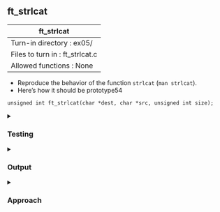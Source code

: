 ## ft_strlcat

|               ft_strlcat        |
|---------------------------------|
| Turn-in directory : ex05/       |
| Files to turn in : ft_strlcat.c |
| Allowed functions : None       |

- Reproduce the behavior of the function <code>strlcat</code> (<code>man strlcat</code>).
- Here’s how it should be prototype54
```
unsigned int ft_strlcat(char *dest, char *src, unsigned int size);
```

<details>
<summary><h3>Testing</h3></summary>

<pre><code>#include &ltstdio.h&gt
#include &ltstring.h&gt
int	main(void)
{
    unsigned int 	n; 
	char	src[11] = "5678901";
	char	dest1[30]= "1234";	
	char	dest2[30]= "1234";
	char	dest3[20] = "1234";
	char	dest4[20] = "1234";
	char	dest5[20] = "1234";
	char	dest6[20] = "1234";
	char	dest7[20] = "1234";
	char	dest8[20] = "1234";

	n = ft_strlcat(dest1, src, 6); 
	printf("ft_strlcat: src: %s, dest: %s, return value: %d\n", src, dest1, n);
	n = strlcat(dest2, src, 6);
	printf("strlcat:    src: %s, dest: %s, return value: %d\n", src, dest2, n);
	n = ft_strlcat(dest3, src, 3); 
	printf("ft_strlcat: src: %s, dest: %s, return value: %d\n", src, dest3, n);	
	n = strlcat(dest4, src, 3); 
	printf("strlcat:    src: %s, dest: %s, return value: %d\n", src, dest4, n);
	n = ft_strlcat(dest5, src, 0); 
	printf("ft_strlcat: src: %s, dest: %s, return value: %d\n", src, dest5, n);	
	n = strlcat(dest6, src, 0); 
	printf("strlcat:    src: %s, dest: %s, return value: %d\n", src, dest6, n);
	n = ft_strlcat(dest7, src, 30); 
	printf("ft_strlcat: src: %s, dest: %s, return value: %d\n", src, dest7, n);	
	n = strlcat(dest8, src, 30); 
	printf("strlcat:    src: %s, dest: %s, return value: %d\n", src, dest8, n);
	return (0);
}</code></pre>

Note that the last test case using <code>strlcat(dest8, src, 30)</code> results in an overflow error. The following output is generated by commenting out the following lines of code:

<pre><code>char	dest8[20] = "1234";
...
n = strlcat(dest8, src, 30); 
printf("strlcat:    src: %s, dest: %s, return value: %d\n", src, dest8, n); </code></pre>

See [testing file](main.c)

</details>

<details>
<summary><h3>Output</h3></summary>

<pre><code>ft_strlcat: src: 5678901, dest: 12345, return value: 11
strlcat:    src: 5678901, dest: 12345, return value: 11
ft_strlcat: src: 5678901, dest: 1234, return value: 10
strlcat:    src: 5678901, dest: 1234, return value: 10
ft_strlcat: src: 5678901, dest: 1234, return value: 7
strlcat:    src: 5678901, dest: 1234, return value: 7
ft_strlcat: src: 5678901, dest: 12345678901, return value: 11</code></pre>

</details>


<details>
<summary><h3>Approach</h3></summary>

<code>strlcat</code> is intended to be an improvement over <code>strcat</code> and <code>strncat</code>. Like <code>strlcpy</code>, <code>strlcat</code> guarantees that the result will be null-terminated. In <code>strlcat</code>, <code>size</code> refers to the total size of the concatenated string and not the number of characters to be copied over from <code>src</code>, and hence, strlcat will append <code>size - strlen(dest) - 1</code> characters from <code>src</code>. 

Broadly, <code>strlcat</code> returns the total length of the string to be created:
- When <code>size</code> is set 'resonably' (i.e., it is at least <code>strlen(dest)</code>), it returns <code>strlen(dest) + strlen(src)</code>
- However, when <code>size</code> is set below <code>strlen(dest)</code>, <code>strlcat</code> returns <code>size + strlen(src)</code>. This is not apparent from the manual and was deduced from experimentation with the <code>strlcat</code> function.

This <a href=ft_strstr.c>solution</a>:
- determines the lengths of <code>src</code> and <code>dest</code> (lines 30-31);
- decides which values to return by comparing the length of <code>dest</code> to <code>size</code> (lines 32-34);
- copies over characters from src to the end of dest (the number of characters is determined by size and the length of dest) (lines 35-41); 
- null-terminates dest (line 42); and
- returns the required value (line 43). 

Since it will be used multiple times, <code>ft_strlen</code> is reused from an <a href=../../c01/06_ft_strlen>earlier exercise</a>. It is then applied to <code>dest</code> and <code>str</code> to calculate their respective lengths (lines 30-31). <code>ft_strlen</code> can also be rejigged to return an <code>unsigned int</code> but it doesn't cause any issue here to have it return an <code>int</code>.

Next, we declare a <code>total</code> variable to hold the return value. By default, it returns the length of <code>dest</code> and <code>src</code> (line 32). However, when <code>size</code> is unreasonably set below the length of <code>dest</code>, we set <code>total</code> to <code>size</code> + length of <code>src</code> (lines 33-34).

In order to append to the end of <code>dest</code>, we use <code>dest_l</code> to index <code>dest</code> since the index of <code>dest_l</code> refers to the null terminator in <code>dest</code>. Meanwhile, <code>i</code> is used to index <code>src</code> in order to copy over characters from <code>src</code> to <code>dest</code> (line 38). As we loop through <code>src</code>, we will increment both <code>dest_l</code> and <code>i</code> (lines 39-40). The number of characters to be copied over is the excess of <code>size</code> over <code>dest_l</code>, accounting for 1 null terminator in <code>size</code>. This is determined with the <code>while</code> loop condition of <code>dest_l + 1 < size</code>. This is equivalent to <code>dest_l < size - 1</code>. Both works - it's a matter of what is more intuitive for you. 

The rest of the code is similar to <a href=../02_ft_strcat>ft_strcat</a> and <a href=../03_ft_strncat>ft_strncat</a>.

</details>
